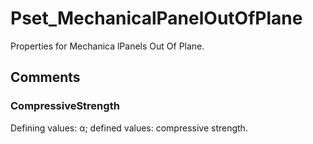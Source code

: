 # Pset_MechanicalPanelOutOfPlane

Properties for Mechanica lPanels Out Of Plane.

## Comments

### CompressiveStrength

Defining values: α; defined values: compressive strength.
